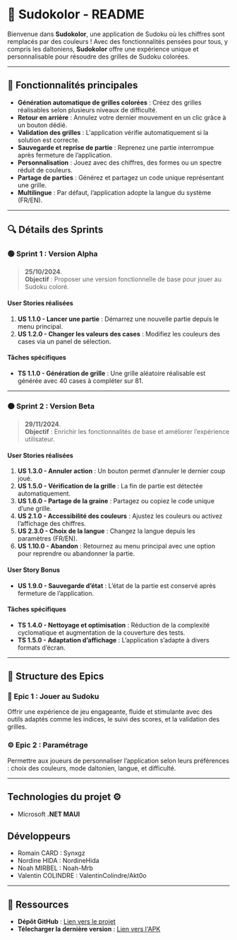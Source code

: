 # 🧩 Sudokolor - README

Bienvenue dans **Sudokolor**, une application de Sudoku où les chiffres sont remplacés par des couleurs ! Avec des fonctionnalités pensées pour tous, y compris les daltoniens, **Sudokolor** offre une expérience unique et personnalisable pour résoudre des grilles de Sudoku colorées.

---

## 🚀 Fonctionnalités principales

- **Génération automatique de grilles colorées** : Créez des grilles réalisables selon plusieurs niveaux de difficulté.  
- **Retour en arrière** : Annulez votre dernier mouvement en un clic grâce à un bouton dédié.  
- **Validation des grilles** : L'application vérifie automatiquement si la solution est correcte.  
- **Sauvegarde et reprise de partie** : Reprenez une partie interrompue après fermeture de l’application.  
- **Personnalisation** : Jouez avec des chiffres, des formes ou un spectre réduit de couleurs.  
- **Partage de parties** : Générez et partagez un code unique représentant une grille.  
- **Multilingue** : Par défaut, l’application adopte la langue du système (FR/EN).  

---

## 🔍 Détails des Sprints

### 🟢 Sprint 1 : Version Alpha  
> **25/10/2024**.  
**Objectif** : Proposer une version fonctionnelle de base pour jouer au Sudoku coloré.  

#### User Stories réalisées  
1. **US 1.1.0 - Lancer une partie** : Démarrez une nouvelle partie depuis le menu principal.  
2. **US 1.2.0 - Changer les valeurs des cases** : Modifiez les couleurs des cases via un panel de sélection.  

#### Tâches spécifiques  
- **TS 1.1.0 - Génération de grille** : Une grille aléatoire réalisable est générée avec 40 cases à compléter sur 81.  

---

### 🟠 Sprint 2 : Version Beta  
> **29/11/2024**.  
**Objectif** : Enrichir les fonctionnalités de base et améliorer l’expérience utilisateur.

#### User Stories réalisées  
1. **US 1.3.0 - Annuler action** : Un bouton permet d’annuler le dernier coup joué.  
2. **US 1.5.0 - Vérification de la grille** : La fin de partie est détectée automatiquement.  
3. **US 1.6.0 - Partage de la graine** : Partagez ou copiez le code unique d’une grille.  
4. **US 2.1.0 - Accessibilité des couleurs** : Ajustez les couleurs ou activez l’affichage des chiffres.  
5. **US 2.3.0 - Choix de la langue** : Changez la langue depuis les paramètres (FR/EN).  
6. **US 1.10.0 - Abandon** : Retournez au menu principal avec une option pour reprendre ou abandonner la partie.  

#### User Story Bonus  
- **US 1.9.0 - Sauvegarde d’état** : L’état de la partie est conservé après fermeture de l’application.  

#### Tâches spécifiques  
- **TS 1.4.0 - Nettoyage et optimisation** : Réduction de la complexité cyclomatique et augmentation de la couverture des tests.  
- **TS 1.5.0 - Adaptation d’affichage** : L’application s’adapte à divers formats d’écran.  

---

## 📖 Structure des Epics

### 🎨 Epic 1 : Jouer au Sudoku  
Offrir une expérience de jeu engageante, fluide et stimulante avec des outils adaptés comme les indices, le suivi des scores, et la validation des grilles.  

### ⚙️ Epic 2 : Paramétrage  
Permettre aux joueurs de personnaliser l’application selon leurs préférences : choix des couleurs, mode daltonien, langue, et difficulté.

---

## Technologies du projet ⚙️

- Microsoft **.NET MAUI**

## Développeurs

- Romain CARD : Synxgz
- Nordine HIDA : NordineHida
- Noah MIRBEL : Noah-Mrb
- Valentin COLINDRE : ValentinColindre/Akt0o

---

## 🔗 Ressources

- **Dépôt GitHub** : [Lien vers le projet](https://github.com/dept-info-iut-dijon/S5A_A1_Coloku)  
- **Télecharger la dernière version** : [Lien vers l'APK](https://github.com/dept-info-iut-dijon/S5A_A1_Coloku/releases/tag/Beta)

